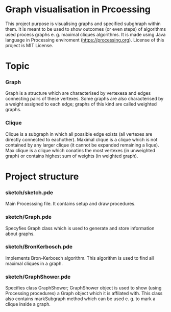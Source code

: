 # Graph visualisation in Prcoessing
This project purpose is visualising graphs and specified subghraph within them. It is meant to be used to show outcomes (or even steps) of algorithms used process graphs e. g. maximal cliques algorithms.
It is made using Java language in Processing enviroment (https://processing.org). License of this project is MIT License.

# Topic
### Graph
Graph is a structure which are characterised by vertexesa and edges connecting pairs of these vertexes. Some graphs are also characterised by a weight assigned to each edge; graphs of this kind are called weighted graphs.
### Clique
Clique is a subgraph in which all possible edge exists (all vertexes are directly connected to eachother). Maximal clique is a clique which is not contained by any larger clique (it cannot be expanded remaining a lique). Max clique is a clique which conatins the most vertexes (in unweighted graph) or contains highest sum of weights (in weighted graph).
		

# Project structure
### sketch/sketch.pde
Main Processsing file. It contains setup and draw procedures.
### sketch/Graph.pde
Specyfies Graph class which is used to generate and store information about graphs.
### sketch/BronKerbosch.pde
Implements Bron-Kerbosch algorithm. This algorithm is used to find all maximal cliques in a graph.
### sketch/GraphShower.pde
Specifies class GraphShower; GraphShower object is used to show (using Processing procedures) a Graph object which it is affilated with. This class also contains markSubgraph method which can be used e. g. to mark a clique inside a graph.
		